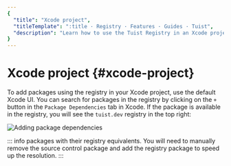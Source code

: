 ```yaml
---
{
  "title": "Xcode project",
  "titleTemplate": ":title · Registry · Features · Guides · Tuist",
  "description": "Learn how to use the Tuist Registry in an Xcode project."
}
---
```

# Xcode project {#xcode-project}

To add packages using the registry in your Xcode project, use the default Xcode
UI. You can search for packages in the registry by clicking on the `+` button in
the `Package Dependencies` tab in Xcode. If the package is available in the
registry, you will see the `tuist.dev` registry in the top right:

![Adding package
dependencies](/images/guides/features/build/registry/registry-add-package.png)

::: info
packages with their registry equivalents. You will need to manually remove the
source control package and add the registry package to speed up the
resolution.
:::
